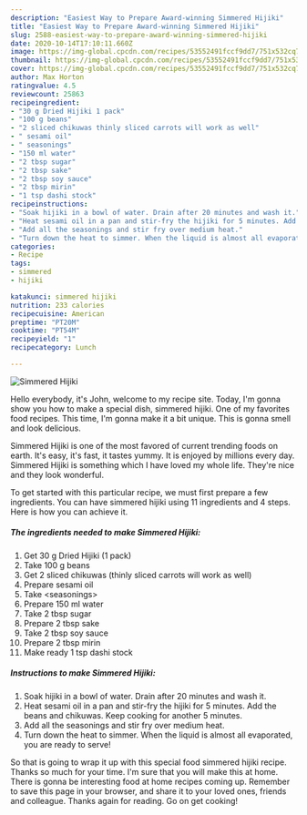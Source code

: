 ```yaml
---
description: "Easiest Way to Prepare Award-winning Simmered Hijiki"
title: "Easiest Way to Prepare Award-winning Simmered Hijiki"
slug: 2588-easiest-way-to-prepare-award-winning-simmered-hijiki
date: 2020-10-14T17:10:11.660Z
image: https://img-global.cpcdn.com/recipes/53552491fccf9dd7/751x532cq70/simmered-hijiki-recipe-main-photo.jpg
thumbnail: https://img-global.cpcdn.com/recipes/53552491fccf9dd7/751x532cq70/simmered-hijiki-recipe-main-photo.jpg
cover: https://img-global.cpcdn.com/recipes/53552491fccf9dd7/751x532cq70/simmered-hijiki-recipe-main-photo.jpg
author: Max Horton
ratingvalue: 4.5
reviewcount: 25863
recipeingredient:
- "30 g Dried Hijiki 1 pack"
- "100 g beans"
- "2 sliced chikuwas thinly sliced carrots will work as well"
- " sesami oil"
- " seasonings"
- "150 ml water"
- "2 tbsp sugar"
- "2 tbsp sake"
- "2 tbsp soy sauce"
- "2 tbsp mirin"
- "1 tsp dashi stock"
recipeinstructions:
- "Soak hijiki in a bowl of water. Drain after 20 minutes and wash it."
- "Heat sesami oil in a pan and stir-fry the hijiki for 5 minutes. Add the beans and chikuwas. Keep cooking for another 5 minutes."
- "Add all the seasonings and stir fry over medium heat."
- "Turn down the heat to simmer. When the liquid is almost all evaporated, you are ready to serve!"
categories:
- Recipe
tags:
- simmered
- hijiki

katakunci: simmered hijiki 
nutrition: 233 calories
recipecuisine: American
preptime: "PT20M"
cooktime: "PT54M"
recipeyield: "1"
recipecategory: Lunch

---
```



![Simmered Hijiki](https://img-global.cpcdn.com/recipes/53552491fccf9dd7/751x532cq70/simmered-hijiki-recipe-main-photo.jpg)

Hello everybody, it's John, welcome to my recipe site. Today, I'm gonna show you how to make a special dish, simmered hijiki. One of my favorites food recipes. This time, I'm gonna make it a bit unique. This is gonna smell and look delicious.

Simmered Hijiki is one of the most favored of current trending foods on earth. It's easy, it's fast, it tastes yummy. It is enjoyed by millions every day. Simmered Hijiki is something which I have loved my whole life. They're nice and they look wonderful.




To get started with this particular recipe, we must first prepare a few ingredients. You can have simmered hijiki using 11 ingredients and 4 steps. Here is how you can achieve it.

<!--inarticleads1-->

##### The ingredients needed to make Simmered Hijiki:

1. Get 30 g Dried Hijiki (1 pack)
1. Take 100 g beans
1. Get 2 sliced chikuwas (thinly sliced carrots will work as well)
1. Prepare  sesami oil
1. Take  &lt;seasonings&gt;
1. Prepare 150 ml water
1. Take 2 tbsp sugar
1. Prepare 2 tbsp sake
1. Take 2 tbsp soy sauce
1. Prepare 2 tbsp mirin
1. Make ready 1 tsp dashi stock




<!--inarticleads2-->

##### Instructions to make Simmered Hijiki:

1. Soak hijiki in a bowl of water. Drain after 20 minutes and wash it.
1. Heat sesami oil in a pan and stir-fry the hijiki for 5 minutes. Add the beans and chikuwas. Keep cooking for another 5 minutes.
1. Add all the seasonings and stir fry over medium heat.
1. Turn down the heat to simmer. When the liquid is almost all evaporated, you are ready to serve!




So that is going to wrap it up with this special food simmered hijiki recipe. Thanks so much for your time. I'm sure that you will make this at home. There is gonna be interesting food at home recipes coming up. Remember to save this page in your browser, and share it to your loved ones, friends and colleague. Thanks again for reading. Go on get cooking!
